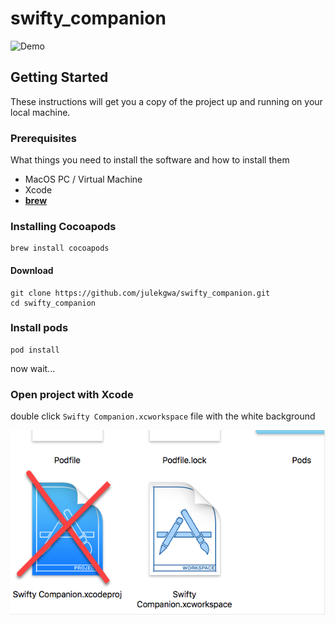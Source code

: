 # swifty_companion

![Demo](swifty.gif)

## Getting Started

These instructions will get you a copy of the project up and running on your local machine.

### Prerequisites

What things you need to install the software and how to install them

* MacOS PC / Virtual Machine
* Xcode
* **[brew](https://brew.sh/)**

### Installing Cocoapods

```
brew install cocoapods
```

#### Download
```
git clone https://github.com/julekgwa/swifty_companion.git
cd swifty_companion
```

### Install pods
```
pod install
```
now wait...

### Open project with Xcode

double click `Swifty Companion.xcworkspace` file with the white background

![xcworkspace](workspace.png)

